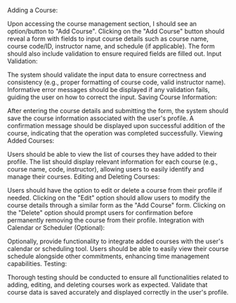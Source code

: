 Adding a Course:

Upon accessing the course management section, I should see an option/button to "Add Course".
Clicking on the "Add Course" button should reveal a form with fields to input course details such as course name, course code/ID, instructor name, and schedule (if applicable).
The form should also include validation to ensure required fields are filled out.
Input Validation:

The system should validate the input data to ensure correctness and consistency (e.g., proper formatting of course code, valid instructor name).
Informative error messages should be displayed if any validation fails, guiding the user on how to correct the input.
Saving Course Information:

After entering the course details and submitting the form, the system should save the course information associated with the user's profile.
A confirmation message should be displayed upon successful addition of the course, indicating that the operation was completed successfully.
Viewing Added Courses:

Users should be able to view the list of courses they have added to their profile.
The list should display relevant information for each course (e.g., course name, code, instructor), allowing users to easily identify and manage their courses.
Editing and Deleting Courses:

Users should have the option to edit or delete a course from their profile if needed.
Clicking on the "Edit" option should allow users to modify the course details through a similar form as the "Add Course" form.
Clicking on the "Delete" option should prompt users for confirmation before permanently removing the course from their profile.
Integration with Calendar or Scheduler (Optional):

Optionally, provide functionality to integrate added courses with the user's calendar or scheduling tool.
Users should be able to easily view their course schedule alongside other commitments, enhancing time management capabilities.
Testing:

Thorough testing should be conducted to ensure all functionalities related to adding, editing, and deleting courses work as expected.
Validate that course data is saved accurately and displayed correctly in the user's profile.
